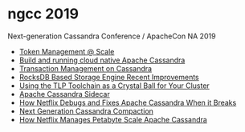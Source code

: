 ngcc 2019
=========

Next-generation Cassandra Conference / ApacheCon NA 2019

 * [Token Management @ Scale][tokens]
 * [Build and running cloud native Apache Cassandra][cloud_native_cassandra]
 * [Transaction Management on Cassandra][transaction_management_on_cassandra]
 * [RocksDB Based Storage Engine Recent Improvements][rocksandra-update]
 * [Using the TLP Toolchain as a Crystal Ball for Your Cluster][tlp_toolchain]
 * [Apache Cassandra Sidecar][sidecar]
 * [How Netflix Debugs and Fixes Apache Cassandra When it Breaks][netflix_debugging]
 * [Next Generation Cassandra Compaction][nextgen_compaction]
 * [How Netflix Manages Petabyte Scale Apache Cassandra][petabyte_cassandra]

[tokens]: CassandraTokenManagement.pdf
[cloud_native_cassandra]: Building%20and%20running%20cloud-native%20Cassandra.pdf
[transaction_management_on_cassandra]: TransactionManagementOnCassandra.pdf
[rocksandra-update]: rocksandra-update.pdf
[tlp_toolchain]: UsingTheTLPToolChainAsACrystalBallForYourCluster.pdf
[sidecar]: ApacheCassandraSidecar.pdf
[netflix_debugging]: HowNetflixDebugsAndFixesApacheCassandraWhenItBreaks.pdf
[petabyte_cassandra]: HowNetflixManagesPetabyteScaleApacheCassandraInTheCloud.pdf
[nextgen_compaction]: NextGenerationCassandraCompactionGoingBeyondLCS.pdf
